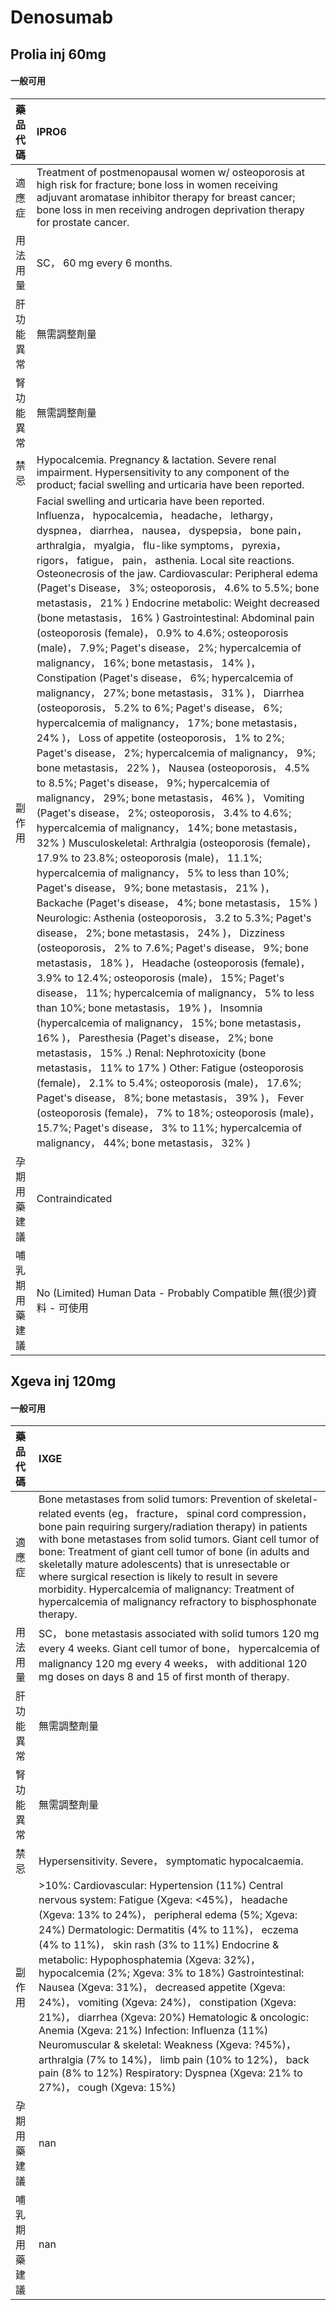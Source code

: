 # Denosumab

## Prolia inj 60mg

#### 一般可用

| 藥品代碼       | IPRO6                                                                                                                                                                                                                                                                                                                                                                                                                                                                                                                                                                                                                                                                                                                                                                                                                                                                                                                                                                                                                                                                                                                                                                                                                                                                                                                                                                                                                                                                                                                                                                                                                                                                                                                                                                                                                                                                                                                                                                                                                                                                                                                                                                                                                                                                                                                                                                                                      |
|:---------------|:-----------------------------------------------------------------------------------------------------------------------------------------------------------------------------------------------------------------------------------------------------------------------------------------------------------------------------------------------------------------------------------------------------------------------------------------------------------------------------------------------------------------------------------------------------------------------------------------------------------------------------------------------------------------------------------------------------------------------------------------------------------------------------------------------------------------------------------------------------------------------------------------------------------------------------------------------------------------------------------------------------------------------------------------------------------------------------------------------------------------------------------------------------------------------------------------------------------------------------------------------------------------------------------------------------------------------------------------------------------------------------------------------------------------------------------------------------------------------------------------------------------------------------------------------------------------------------------------------------------------------------------------------------------------------------------------------------------------------------------------------------------------------------------------------------------------------------------------------------------------------------------------------------------------------------------------------------------------------------------------------------------------------------------------------------------------------------------------------------------------------------------------------------------------------------------------------------------------------------------------------------------------------------------------------------------------------------------------------------------------------------------------------------------|
| 適應症         | Treatment of postmenopausal women w/ osteoporosis at high risk for fracture; bone loss in women receiving adjuvant aromatase inhibitor therapy for breast cancer; bone loss in men receiving androgen deprivation therapy for prostate cancer.                                                                                                                                                                                                                                                                                                                                                                                                                                                                                                                                                                                                                                                                                                                                                                                                                                                                                                                                                                                                                                                                                                                                                                                                                                                                                                                                                                                                                                                                                                                                                                                                                                                                                                                                                                                                                                                                                                                                                                                                                                                                                                                                                             |
| 用法用量       | SC， 60 mg every 6 months.                                                                                                                                                                                                                                                                                                                                                                                                                                                                                                                                                                                                                                                                                                                                                                                                                                                                                                                                                                                                                                                                                                                                                                                                                                                                                                                                                                                                                                                                                                                                                                                                                                                                                                                                                                                                                                                                                                                                                                                                                                                                                                                                                                                                                                                                                                                                                                                 |
| 肝功能異常     | 無需調整劑量                                                                                                                                                                                                                                                                                                                                                                                                                                                                                                                                                                                                                                                                                                                                                                                                                                                                                                                                                                                                                                                                                                                                                                                                                                                                                                                                                                                                                                                                                                                                                                                                                                                                                                                                                                                                                                                                                                                                                                                                                                                                                                                                                                                                                                                                                                                                                                                               |
| 腎功能異常     | 無需調整劑量                                                                                                                                                                                                                                                                                                                                                                                                                                                                                                                                                                                                                                                                                                                                                                                                                                                                                                                                                                                                                                                                                                                                                                                                                                                                                                                                                                                                                                                                                                                                                                                                                                                                                                                                                                                                                                                                                                                                                                                                                                                                                                                                                                                                                                                                                                                                                                                               |
| 禁忌           | Hypocalcemia. Pregnancy & lactation. Severe renal impairment. Hypersensitivity to any component of the product; facial swelling and urticaria have been reported.                                                                                                                                                                                                                                                                                                                                                                                                                                                                                                                                                                                                                                                                                                                                                                                                                                                                                                                                                                                                                                                                                                                                                                                                                                                                                                                                                                                                                                                                                                                                                                                                                                                                                                                                                                                                                                                                                                                                                                                                                                                                                                                                                                                                                                          |
| 副作用         | Facial swelling and urticaria have been reported. Influenza， hypocalcemia， headache， lethargy， dyspnea， diarrhea， nausea， dyspepsia， bone pain， arthralgia， myalgia， flu-like symptoms， pyrexia， rigors， fatigue， pain， asthenia. Local site reactions. Osteonecrosis of the jaw. Cardiovascular: Peripheral edema (Paget's Disease， 3%; osteoporosis， 4.6% to 5.5%; bone metastasis， 21% ) Endocrine metabolic: Weight decreased (bone metastasis， 16% ) Gastrointestinal: Abdominal pain (osteoporosis (female)， 0.9% to 4.6%; osteoporosis (male)， 7.9%; Paget's disease， 2%; hypercalcemia of malignancy， 16%; bone metastasis， 14% )， Constipation (Paget's disease， 6%; hypercalcemia of malignancy， 27%; bone metastasis， 31% )， Diarrhea (osteoporosis， 5.2% to 6%; Paget's disease， 6%; hypercalcemia of malignancy， 17%; bone metastasis， 24% )， Loss of appetite (osteoporosis， 1% to 2%; Paget's disease， 2%; hypercalcemia of malignancy， 9%; bone metastasis， 22% )， Nausea (osteoporosis， 4.5% to 8.5%; Paget's disease， 9%; hypercalcemia of malignancy， 29%; bone metastasis， 46% )， Vomiting (Paget's disease， 2%; osteoporosis， 3.4% to 4.6%; hypercalcemia of malignancy， 14%; bone metastasis， 32% ) Musculoskeletal: Arthralgia (osteoporosis (female)， 17.9% to 23.8%; osteoporosis (male)， 11.1%; hypercalcemia of malignancy， 5% to less than 10%; Paget's disease， 9%; bone metastasis， 21% )， Backache (Paget's disease， 4%; bone metastasis， 15% ) Neurologic: Asthenia (osteoporosis， 3.2 to 5.3%; Paget's disease， 2%; bone metastasis， 24% )， Dizziness (osteoporosis， 2% to 7.6%; Paget's disease， 9%; bone metastasis， 18% )， Headache (osteoporosis (female)， 3.9% to 12.4%; osteoporosis (male)， 15%; Paget's disease， 11%; hypercalcemia of malignancy， 5% to less than 10%; bone metastasis， 19% )， Insomnia (hypercalcemia of malignancy， 15%; bone metastasis， 16% )， Paresthesia (Paget's disease， 2%; bone metastasis， 15% .) Renal: Nephrotoxicity (bone metastasis， 11% to 17% ) Other: Fatigue (osteoporosis (female)， 2.1% to 5.4%; osteoporosis (male)， 17.6%; Paget's disease， 8%; bone metastasis， 39% )， Fever (osteoporosis (female)， 7% to 18%; osteoporosis (male)， 15.7%; Paget's disease， 3% to 11%; hypercalcemia of malignancy， 44%; bone metastasis， 32% ) |
| 孕期用藥建議   | Contraindicated                                                                                                                                                                                                                                                                                                                                                                                                                                                                                                                                                                                                                                                                                                                                                                                                                                                                                                                                                                                                                                                                                                                                                                                                                                                                                                                                                                                                                                                                                                                                                                                                                                                                                                                                                                                                                                                                                                                                                                                                                                                                                                                                                                                                                                                                                                                                                                                            |
| 哺乳期用藥建議 | No (Limited) Human Data - Probably Compatible 無(很少)資料 - 可使用                                                                                                                                                                                                                                                                                                                                                                                                                                                                                                                                                                                                                                                                                                                                                                                                                                                                                                                                                                                                                                                                                                                                                                                                                                                                                                                                                                                                                                                                                                                                                                                                                                                                                                                                                                                                                                                                                                                                                                                                                                                                                                                                                                                                                                                                                                                                        |

## Xgeva inj 120mg

#### 一般可用

| 藥品代碼       | IXGE                                                                                                                                                                                                                                                                                                                                                                                                                                                                                                                                                                                                                                                                                                                                                        |
|:---------------|:------------------------------------------------------------------------------------------------------------------------------------------------------------------------------------------------------------------------------------------------------------------------------------------------------------------------------------------------------------------------------------------------------------------------------------------------------------------------------------------------------------------------------------------------------------------------------------------------------------------------------------------------------------------------------------------------------------------------------------------------------------|
| 適應症         | Bone metastases from solid tumors: Prevention of skeletal-related events (eg， fracture， spinal cord compression， bone pain requiring surgery/radiation therapy) in patients with bone metastases from solid tumors. Giant cell tumor of bone: Treatment of giant cell tumor of bone (in adults and skeletally mature adolescents) that is unresectable or where surgical resection is likely to result in severe morbidity. Hypercalcemia of malignancy: Treatment of hypercalcemia of malignancy refractory to bisphosphonate therapy.                                                                                                                                                                                                                  |
| 用法用量       | SC， bone metastasis associated with solid tumors 120 mg every 4 weeks. Giant cell tumor of bone， hypercalcemia of malignancy 120 mg every 4 weeks， with additional 120 mg doses on days 8 and 15 of first month of therapy.                                                                                                                                                                                                                                                                                                                                                                                                                                                                                                                              |
| 肝功能異常     | 無需調整劑量                                                                                                                                                                                                                                                                                                                                                                                                                                                                                                                                                                                                                                                                                                                                                |
| 腎功能異常     | 無需調整劑量                                                                                                                                                                                                                                                                                                                                                                                                                                                                                                                                                                                                                                                                                                                                                |
| 禁忌           | Hypersensitivity. Severe， symptomatic hypocalcaemia.                                                                                                                                                                                                                                                                                                                                                                                                                                                                                                                                                                                                                                                                                                       |
| 副作用         | >10%: Cardiovascular: Hypertension (11%) Central nervous system: Fatigue (Xgeva: <45%)， headache (Xgeva: 13% to 24%)， peripheral edema (5%; Xgeva: 24%) Dermatologic: Dermatitis (4% to 11%)， eczema (4% to 11%)， skin rash (3% to 11%) Endocrine & metabolic: Hypophosphatemia (Xgeva: 32%)， hypocalcemia (2%; Xgeva: 3% to 18%) Gastrointestinal: Nausea (Xgeva: 31%)， decreased appetite (Xgeva: 24%)， vomiting (Xgeva: 24%)， constipation (Xgeva: 21%)， diarrhea (Xgeva: 20%) Hematologic & oncologic: Anemia (Xgeva: 21%) Infection: Influenza (11%) Neuromuscular & skeletal: Weakness (Xgeva: ?45%)， arthralgia (7% to 14%)， limb pain (10% to 12%)， back pain (8% to 12%) Respiratory: Dyspnea (Xgeva: 21% to 27%)， cough (Xgeva: 15%) |
| 孕期用藥建議   | nan                                                                                                                                                                                                                                                                                                                                                                                                                                                                                                                                                                                                                                                                                                                                                         |
| 哺乳期用藥建議 | nan                                                                                                                                                                                                                                                                                                                                                                                                                                                                                                                                                                                                                                                                                                                                                         |

